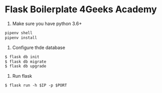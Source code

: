 # Flask Boilerplate 4Geeks Academy

1. Make sure you have python 3.6+
```sh
pipenv shell
pipenv install
```

1. Configure thde database
```sh
$ flask db init
$ flask db migrate
$ flask db upgrade

```

1. Run flask
```
$ flask run -h $IP -p $PORT
```
